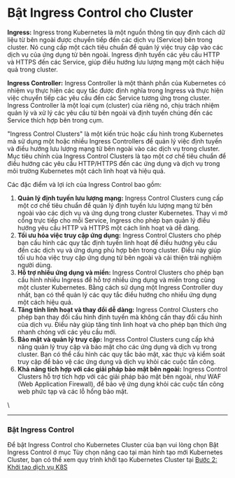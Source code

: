 # Bật Ingress Control cho Cluster

**Ingress:** Ingress trong Kubernetes là một nguồn thông tin quy định cách dữ liệu từ bên ngoài được chuyển tiếp đến các dịch vụ (Service) bên trong cluster. Nó cung cấp một cách tiêu chuẩn để quản lý việc truy cập vào các dịch vụ của ứng dụng từ bên ngoài. Ingress định tuyến các yêu cầu HTTP và HTTPS đến các Service, giúp điều hướng lưu lượng mạng một cách hiệu quả trong cluster.

**Ingress Controller:** Ingress Controller là một thành phần của Kubernetes có nhiệm vụ thực hiện các quy tắc được định nghĩa trong Ingress và thực hiện việc chuyển tiếp các yêu cầu đến các Service tương ứng trong cluster. Ingress Controller là một loại cụm (cluster) của riêng nó, chịu trách nhiệm quản lý và xử lý các yêu cầu từ bên ngoài và định tuyến chúng đến các Service thích hợp bên trong cụm.

"Ingress Control Clusters" là một kiến trúc hoặc cấu hình trong Kubernetes mà sử dụng một hoặc nhiều Ingress Controllers để quản lý việc định tuyến và điều hướng lưu lượng mạng từ bên ngoài vào các dịch vụ trong cluster. Mục tiêu chính của Ingress Control Clusters là tạo một cơ chế tiêu chuẩn để điều hướng các yêu cầu HTTP/HTTPS đến các ứng dụng và dịch vụ trong môi trường Kubernetes một cách linh hoạt và hiệu quả.

Các đặc điểm và lợi ích của Ingress Control bao gồm:

1. **Quản lý định tuyến lưu lượng mạng:** Ingress Control Clusters cung cấp một cơ chế tiêu chuẩn để quản lý định tuyến lưu lượng mạng từ bên ngoài vào các dịch vụ và ứng dụng trong cluster Kubernetes. Thay vì mở cổng trực tiếp cho mỗi Service, Ingress cho phép bạn quản lý điều hướng yêu cầu HTTP và HTTPS một cách linh hoạt và dễ dàng.
2. **Tối ưu hóa việc truy cập ứng dụng:** Ingress Control Clusters cho phép bạn cấu hình các quy tắc định tuyến linh hoạt để điều hướng yêu cầu đến các dịch vụ và ứng dụng phù hợp bên trong cluster. Điều này giúp tối ưu hóa việc truy cập ứng dụng từ bên ngoài và cải thiện trải nghiệm người dùng.
3. **Hỗ trợ nhiều ứng dụng và miền:** Ingress Control Clusters cho phép bạn cấu hình nhiều Ingress để hỗ trợ nhiều ứng dụng và miền trong cùng một cluster Kubernetes. Bằng cách sử dụng một Ingress Controller duy nhất, bạn có thể quản lý các quy tắc điều hướng cho nhiều ứng dụng một cách hiệu quả.
4. **Tăng tính linh hoạt và thay đổi dễ dàng:** Ingress Control Clusters cho phép bạn thay đổi cấu hình định tuyến mà không cần thay đổi cấu hình của dịch vụ. Điều này giúp tăng tính linh hoạt và cho phép bạn thích ứng nhanh chóng với các yêu cầu mới.
5. **Bảo mật và quản lý truy cập:** Ingress Control Clusters cung cấp khả năng quản lý truy cập và bảo mật cho các ứng dụng và dịch vụ trong cluster. Bạn có thể cấu hình các quy tắc bảo mật, xác thực và kiểm soát truy cập để bảo vệ các ứng dụng và dịch vụ khỏi các cuộc tấn công.
6. **Khả năng tích hợp với các giải pháp bảo mật bên ngoài:** Ingress Control Clusters hỗ trợ tích hợp với các giải pháp bảo mật bên ngoài, như WAF (Web Application Firewall), để bảo vệ ứng dụng khỏi các cuộc tấn công web phức tạp và các lỗ hổng bảo mật.

\


***

### **Bật Ingress Control** <a href="#batingresscontrolchocluster-batingresscontrol" id="batingresscontrolchocluster-batingresscontrol"></a>

Để bật Ingress Control cho Kubernetes Cluster của bạn vui lòng chọn Bật Ingress Control ở mục Tùy chọn nâng cao tại màn hình tạo mới Kubernetes Cluster, bạn có thể xem quy trình khởi tạo Kubernetes Cluster tại [Bước 2: Khởi tạo dịch vụ K8S](https://docs.vngcloud.vn/pages/viewpage.action?pageId=49650154)
